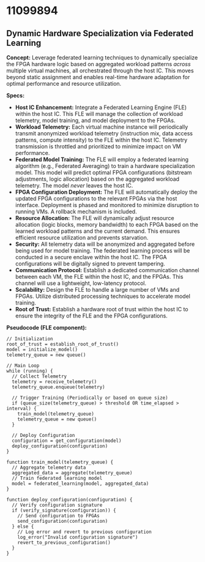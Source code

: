 # 11099894

## Dynamic Hardware Specialization via Federated Learning

**Concept:** Leverage federated learning techniques to dynamically specialize the FPGA hardware logic based on aggregated workload patterns *across* multiple virtual machines, all orchestrated through the host IC. This moves beyond static assignment and enables real-time hardware adaptation for optimal performance and resource utilization.

**Specs:**

*   **Host IC Enhancement:** Integrate a Federated Learning Engine (FLE) within the host IC. This FLE will manage the collection of workload telemetry, model training, and model deployment to the FPGAs.
*   **Workload Telemetry:** Each virtual machine instance will periodically transmit anonymized workload telemetry (instruction mix, data access patterns, compute intensity) to the FLE within the host IC. Telemetry transmission is throttled and prioritized to minimize impact on VM performance.
*   **Federated Model Training:** The FLE will employ a federated learning algorithm (e.g., Federated Averaging) to train a hardware specialization model. This model will predict optimal FPGA configurations (bitstream adjustments, logic allocation) based on the aggregated workload telemetry.  The model *never* leaves the host IC.
*   **FPGA Configuration Deployment:** The FLE will automatically deploy the updated FPGA configurations to the relevant FPGAs via the host interface. Deployment is phased and monitored to minimize disruption to running VMs.  A rollback mechanism is included.
*   **Resource Allocation:** The FLE will dynamically adjust resource allocation (logic blocks, memory bandwidth) to each FPGA based on the learned workload patterns and the current demand. This ensures efficient resource utilization and prevents starvation.
*   **Security:**  All telemetry data will be anonymized and aggregated before being used for model training. The federated learning process will be conducted in a secure enclave within the host IC. The FPGA configurations will be digitally signed to prevent tampering.
*   **Communication Protocol:** Establish a dedicated communication channel between each VM, the FLE within the host IC, and the FPGAs. This channel will use a lightweight, low-latency protocol.
*   **Scalability:** Design the FLE to handle a large number of VMs and FPGAs.  Utilize distributed processing techniques to accelerate model training.
*   **Root of Trust:** Establish a hardware root of trust within the host IC to ensure the integrity of the FLE and the FPGA configurations.



**Pseudocode (FLE component):**

```
// Initialization
root_of_trust = establish_root_of_trust()
model = initialize_model()
telemetry_queue = new queue()

// Main Loop
while (running) {
  // Collect Telemetry
  telemetry = receive_telemetry()
  telemetry_queue.enqueue(telemetry)

  // Trigger Training (Periodically or based on queue size)
  if (queue_size(telemetry_queue) > threshold OR time_elapsed > interval) {
    train_model(telemetry_queue)
    telemetry_queue = new queue()
  }

  // Deploy Configuration
  configuration = get_configuration(model)
  deploy_configuration(configuration)
}

function train_model(telemetry_queue) {
  // Aggregate telemetry data
  aggregated_data = aggregate(telemetry_queue)
  // Train federated learning model
  model = federated_learning(model, aggregated_data)
}

function deploy_configuration(configuration) {
  // Verify configuration signature
  if (verify_signature(configuration)) {
    // Send configuration to FPGAs
    send_configuration(configuration)
  } else {
    // Log error and revert to previous configuration
    log_error("Invalid configuration signature")
    revert_to_previous_configuration()
  }
}
```